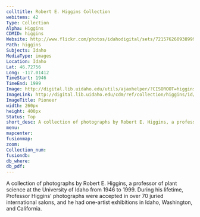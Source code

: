 ```yaml
---
colltitle: Robert E. Higgins Collection
webitems: 42
Type: Collection
Alpha: Higgins
CDMID: higgins
Website: http://www.flickr.com/photos/idahodigital/sets/72157626093899947/
Path: higgins
Subjects: Idaho
MediaType: images
Location: Idaho
Lat: 46.72756
Long: -117.01412
TimeStart: 1946
TimeEnd: 1999
Image: http://digital.lib.uidaho.edu/utils/ajaxhelper/?CISOROOT=higgins&CISOPTR=13&action=2&DMSCALE=35&DMWIDTH=512&DMHEIGHT=800&DMX=0&DMY=0&DMTEXT=&DMROTATE=0
ImageLink: http://digital.lib.uidaho.edu/cdm/ref/collection/higgins/id/13
ImageTitle: Pioneer
width: 260px
height: 400px
Status: Top
short_desc: A collection of photographs by Robert E. Higgins, a professor of plant science at the University of Idaho from 1946 to 1999
menu: 
mapcenter: 
fusionmap: 
zoom: 
Collection_num: 
fusiondb: 
db_where: 
db_pdf: 
---
```

A collection of photographs by Robert E. Higgins, a professor of plant science at the University of Idaho from 1946 to 1999. During his lifetime, Professor Higgins' photographs were accepted in over 70 juried international salons, and he had one-artist exhibitions in Idaho, Washington, and California. 